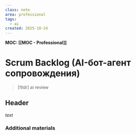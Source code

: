 ```yaml
---
class: note
area: professional
tags:
  - ai
created: 2025-10-24
---
```

**MOC: [[MOC - Professional]]**

# Scrum Backlog (AI-бот-агент сопровождения)

> [!tldr] ai review
> 

## Header

*text*

### Additional materials